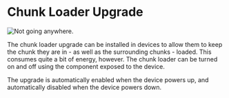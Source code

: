 # Chunk Loader Upgrade

![Not going anywhere.](oredict:oc:chunkloaderUpgrade)

The chunk loader upgrade can be installed in devices to allow them to keep the chunk they are in - as well as the surrounding chunks - loaded. This consumes quite a bit of energy, however. The chunk loader can be turned on and off using the component exposed to the device.

The upgrade is automatically enabled when the device powers up, and automatically disabled when the device powers down.
